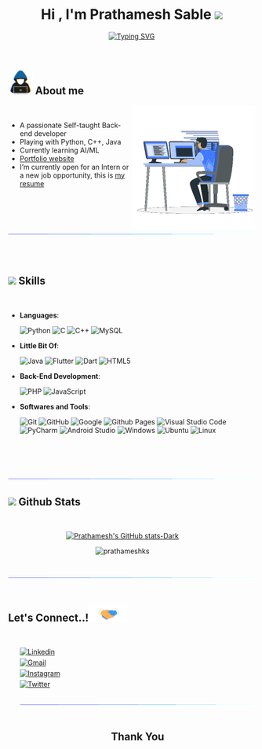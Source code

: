 
<h1 align="center"><b>Hi , I'm Prathamesh Sable </b><img src="https://media.giphy.com/media/hvRJCLFzcasrR4ia7z/giphy.gif" width="35"></h1>
<div align="center">

[![Typing SVG](https://readme-typing-svg.herokuapp.com?font=Fira+Code&weight=300&size=25&duration=3000&pause=1000&color=F7D50D&center=true&vCenter=true&width=435&lines=Student+at+MESCOE%2C+Pune;A+Learning+Enthusiast+;Python+Developer;Backend+Developer)](https://prathameshks.github.io/)
</div>
<br>



	
## <picture><img src = "./assets/mdImages/about_me.gif" width = 50px></picture> **About me**

<picture> <img align="right" src="./assets/mdImages/Right_Side.gif" width = 250px></picture>

<br>

- A passionate Self-taught Back-end developer
- Playing with Python, C++, Java
- Currently learning AI/ML
- [Portfolio website](https://prathameshks.github.io/)
- I’m currently open for an Intern or a new job opportunity, this is [my resume](https://prathameshks.github.io/docs/prathamesh_sable_resume.pdf)

<br><br>

<img src="./assets/mdImages/line.gif">

<br><br>

## <img src="https://media2.giphy.com/media/QssGEmpkyEOhBCb7e1/giphy.gif?cid=ecf05e47a0n3gi1bfqntqmob8g9aid1oyj2wr3ds3mg700bl&rid=giphy.gif" width ="25"><b> Skills</b>
<br>

<p align="center">

- **Languages**:
    
    ![Python](https://img.shields.io/badge/Python%20-%2314354C.svg?style=for-the-badge&logo=python&logoColor=white)
    ![C](https://img.shields.io/badge/C%20-%232370ED.svg?style=for-the-badge&logo=c&logoColor=white)
    ![C++](https://img.shields.io/badge/C++%20-%2300599C.svg?style=for-the-badge&logo=c%2B%2B&logoColor=white)
    ![MySQL](https://img.shields.io/badge/mysql-%2300f.svg?style=for-the-badge&logo=mysql&logoColor=white)

- **Little Bit Of**:

    ![Java](https://img.shields.io/badge/java-%23ED8B00.svg?style=for-the-badge&logo=java&logoColor=white)
    ![Flutter](https://img.shields.io/badge/Flutter-%2302569B.svg?style=for-the-badge&logo=Flutter&logoColor=white)
    ![Dart](https://img.shields.io/badge/dart-%230175C2.svg?style=for-the-badge&logo=dart&logoColor=white)
    ![HTML5](https://img.shields.io/badge/html5-%23E34F26.svg?style=for-the-badge&logo=html5&logoColor=white)
   
    
- **Back-End Development**:

    ![PHP](https://img.shields.io/badge/php-%23777BB4.svg?style=for-the-badge&logo=php&logoColor=white)
   ![JavaScript](https://img.shields.io/badge/JavaScript%20-%23F7DF1E.svg?style=for-the-badge&logo=javascript&logoColor=black)



- **Softwares and Tools**:

    ![Git](https://img.shields.io/badge/git-%23F05033.svg?style=for-the-badge&logo=git&logoColor=white)
    ![GitHub](https://img.shields.io/badge/github-%23121011.svg?style=for-the-badge&logo=github&logoColor=white)
    ![Google](https://img.shields.io/badge/google-%234285F4.svg?style=for-the-badge&logo=google&logoColor=white)
    ![Github Pages](https://img.shields.io/badge/github%20pages-121013?style=for-the-badge&logo=github&logoColor=white)
    ![Visual Studio Code](https://img.shields.io/badge/Visual%20Studio%20Code-0078d7.svg?style=for-the-badge&logo=visual-studio-code&logoColor=white)
    ![PyCharm](https://img.shields.io/badge/pycharm-143?style=for-the-badge&logo=pycharm&logoColor=black&color=black&labelColor=green)
    ![Android Studio](https://img.shields.io/badge/Android%20Studio-3DDC84.svg?style=for-the-badge&logo=android-studio&logoColor=white)
    ![Windows](https://img.shields.io/badge/Windows-0078D6?style=for-the-badge&logo=windows&logoColor=white)
    ![Ubuntu](https://img.shields.io/badge/Ubuntu-E95420?style=for-the-badge&logo=ubuntu&logoColor=white)
    ![Linux](https://img.shields.io/badge/Linux-FCC624?style=for-the-badge&logo=linux&logoColor=black)

<br>


</p>

<br>
<br>
<img src="./assets/mdImages/line.gif">

<br>


## <img src="https://media.giphy.com/media/iY8CRBdQXODJSCERIr/giphy.gif" width="35"><b> Github Stats </b>
<br>

<div align="center" style="width:466px">

[![Prathamesh's GitHub stats-Dark](https://github-readme-stats.vercel.app/api?username=prathameshks&show_icons=true&theme=dark#gh-dark-mode-only)]()
<!-- [![Prathamesh's GitHub stats-Light](https://github-readme-stats.vercel.app/api?username=prathameshks&show_icons=true&theme=default#gh-light-mode-only)]() -->

  
<img src="https://github-readme-stats.vercel.app/api/top-langs?username=prathameshks&show_icons=true&locale=en&layout=compact&line_height=20&title_color=7A7ADB&icon_color=2234AE&text_color=D3D3D3&bg_color=0,000000,130F40" width="auto" style="width:466px"  alt="prathameshks"/>

</div>
<br>
<br>

<img src="./assets/mdImages/line.gif">

<br>
<br>

## <b> Let's Connect..!</b><img src="./assets/mdImages/handshake.gif" width ="80">
<br>
<div align='left'>

<ul style="list-style:none;">

<li>
<a href="https://linkedin.com/in/prathamesh-sable" target="_blank">
<img src="https://img.shields.io/badge/linkedin-%230077B5.svg?style=for-the-badge&logo=linkedin&logoColor=white" alt="Linkedin" style="margin-bottom: 5px;"/>
</a>
</li>

<li>
<a href="mailto:prathameshks2003@gmail.com" target="_blank">
<img src="https://img.shields.io/badge/Gmail-D14836?style=for-the-badge&logo=gmail&logoColor=white" alt="Gmail" style="margin-bottom: 5px;"/>
</a>
</li>

<li>
<a href="https://img.shields.io/badge/Twitter-%231DA1F2.svg?style=for-the-badge&logo=Twitter&logoColor=white" target="_blank">
<img src="https://img.shields.io/badge/Instagram-%23E4405F.svg?style=for-the-badge&logo=Instagram&logoColor=white" alt="Instagram" style="margin-bottom: 5px;"/>
</a>
</li>

<li>
<a href="https://img.shields.io/badge/Twitter-%231DA1F2.svg?style=for-the-badge&logo=Twitter&logoColor=white" target="_blank">
<img src="https://img.shields.io/badge/Twitter-%231DA1F2.svg?style=for-the-badge&logo=Twitter&logoColor=white" alt="Twitter" style="margin-bottom: 5px;"/>
</a>
</li>

<br>
<img src="./assets/mdImages/line.gif">
<br>
<br>

<div align='center'>

## <b>Thank You</b>

</div>
<br>
<br>
